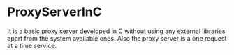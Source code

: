 # ProxyServerInC
It is a basic proxy server developed in C without using any external libraries apart from the system available ones. Also the proxy server is a one request at a time service.
